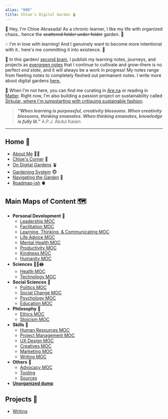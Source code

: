 ```yaml
---
alias: "000"
title: Chloe's Digital Garden 🪴
---
```


👋 Hey, I'm Chloe Abrasada! As a chronic learner, I like my life with organized chaos.. hence the ~~scattered folder under folder~~ garden. 📁

💡 I'm in love with learning! And I genuinely want to become more intentional with it.. here's me committing it into existence. 🌸

🧠 In this garden/ [second brain](https://fortelabs.co/blog/basboverview/), I publish my learning notes, journeys, and projects as [evergreen notes](https://mikegiannulis.com/how-to-take-evergreen-notes/) that I continue to cultivate and grow–there is no perfect *end state*, and it will always be a work in progress! My notes range from fleeting notes to completely fleshed out permanent notes. I write more about digital gardens [here.](home/garden.md)

👋 When I'm not here, you can find me curating in [Are.na](https://are.na/chloeabrasada) or reading in [Matter](https://getmatter.app/chloeabrasada). Right now, I'm also building a passion project on sustainability called [Sirkular, where I'm jumpstarting with critiquing sustainable fashion](https://www.are.na/developh-camp/ph-sustainable-fashion).

> ***“When learning is purposeful, creativity blossoms. When creativity blossoms, thinking emanates. When thinking emanates, knowledge is fully lit.”*** A.P.J. Abdul Kalam
---

## Home 🏡
- [About Me](home/about.md) 🧘‍♀️
- [Chloe's Corner](home/corner.md) 🥰
- [On Digital Gardens](home/garden.md) 🪴
- [Gardening System](notes/home/gardening-system) 🐵
- [Navigating the Garden](home/navigate.md) 🍁
- [Roadmap-ish](home/roadmap.md) 🫀


## Main Maps of Content 🗺

- **Personal Development** 💪
	- [Leadership MOC](moc/leadership.md)
	- [Facilitation MOC](moc/facilitation.md)
	- [Learning, Thinking, & Communicating MOC](moc/learning-thinking-communicating.md)
	- [Life Advice MOC](moc/life-advice.md)
	- [Mental Health MOC](moc/mental-health.md) 
	- [Productivity MOC](moc/productivity.md)
	- [Kindness MOC](moc/kindness.md)
	- [Humanity MOC](moc/humanity-moc.md)
- **Sciences** 👩‍⚕️🖨
	- [Health MOC](moc/health.md)
	- [Technology MOC](moc/technology.md)
- **Social Sciences** 💎
	- [Politics MOC](moc/politics.md)
	- [Social Change MOC](moc/social-change.md)
	- [Psychology MOC](moc/psychology.md)
	- [Education MOC](moc/education.md)
- **Philosophy** 🤲
	- [Ethics MOC](moc/ethics.md)
	- [Stoicism MOC](moc/stoicism.md)
- **Skills** 🛫
	- [Human Resources MOC](moc/hr.md)
	- [Project Management MOC](moc/proj-man.md)
	- [UX Design MOC](moc/ux-design.md)
	- [Creatives MOC](moc/creatives.md)
	- [Marketing MOC](moc/marketing.md)
	- [Writing MOC](moc/writing.md)
- **Others** 🤙
	- [Advocacy MOC](moc/advocacy.md)
	- [Tooling](moc/tooling.md)
	- [Sources](moc/sources.md)
- **[Unorganized dump](moc/dump.md)**


## Projects 🌟
-  [Writing](moc/writing-projects.md)
